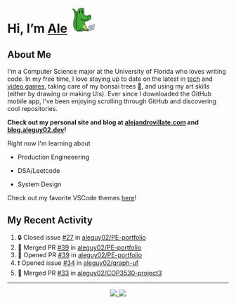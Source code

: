 <!---
Credit to @wei and @AlexanderWangY for inspiration
--->

<p>
  <h1>
    Hi, I’m <a href="https://github.com/aleguy02">Ale</a>
    <img src="public/images/gator.png" width="60">
  </h1>
<p/>

<h2>About Me</h2>

I'm a Computer Science major at the University of Florida who loves writing code.
In my free time, I love staying up to date on the latest in <a href="https://techcrunch.com/" target="_blank">tech</a> 
and <a href="https://www.youtube.com/c/SkillUp" target="_blank">video games</a>, 
taking care of my bonsai trees 🌱, 
and using my art skills (either by drawing or making UIs).
Ever since I downloaded the GitHub mobile app, I’ve been enjoying scrolling through GitHub and discovering cool repositories.

**Check out my personal site and blog at [alejandrovillate.com](https://alejandrovillate.com) and [blog.aleguy02.dev](https://blog.aleguy02.dev)!**


Right now I'm learning about
- Production Engineeering
- DSA/Leetcode
- System Design

  <!--- TODO: add button to follow profile here --->

Check out my favorite VSCode themes <a href="https://github.com/aleguy02/aleguy02/tree/main/config-files/VS%20Code/themes">here</a>!

<h2>My Recent Activity</h2>

<!--START_SECTION:activity-->
1. 🔒 Closed issue [#27](https://github.com/aleguy02/PE-portfolio/issues/27) in [aleguy02/PE-portfolio](https://github.com/aleguy02/PE-portfolio)
2. 🎉 Merged PR [#39](https://github.com/aleguy02/PE-portfolio/pull/39) in [aleguy02/PE-portfolio](https://github.com/aleguy02/PE-portfolio)
3. 💪 Opened PR [#39](https://github.com/aleguy02/PE-portfolio/pull/39) in [aleguy02/PE-portfolio](https://github.com/aleguy02/PE-portfolio)
4. ❗ Opened issue [#34](https://github.com/aleguy02/graph-uf/issues/34) in [aleguy02/graph-uf](https://github.com/aleguy02/graph-uf)
5. 🎉 Merged PR [#33](https://github.com/aleguy02/COP3530-project3/pull/33) in [aleguy02/COP3530-project3](https://github.com/aleguy02/COP3530-project3)
<!--END_SECTION:activity-->


-----
<p align="center">
  <a href="https://github.com/aleguy02">
    <img src="https://img.shields.io/badge/github-@aleguy02-211F1F?logo=github&logoColor=white&style=flat-square" />
  </a>
  <a href="https://www.linkedin.com/in/alejandrovillate1/">
    <img src="https://img.shields.io/badge/linkedin-Alejandro_Villate-0072B1?logo=linkedin&style=flat-square" />
  </a>
</p>
